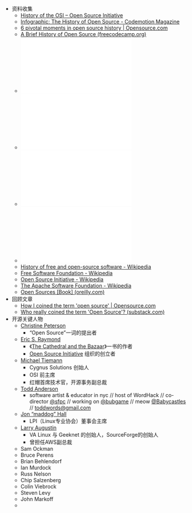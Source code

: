 - 资料收集
	- [History of the OSI – Open Source Initiative](https://opensource.org/history/)
	- [Infographic: The History of Open Source - Codemotion Magazine](https://www.codemotion.com/magazine/infographics/the-history-of-open-source/)
	- [6 pivotal moments in open source history | Opensource.com](https://opensource.com/article/18/2/pivotal-moments-history-open-source)
	- [A Brief History of Open Source (freecodecamp.org)](https://www.freecodecamp.org/news/brief-history-of-open-source/)
	- ![Open Source Software: A History](../assets/fulltext_1687747072534_0.pdf)
	- ![Poster: Communication in Open-Source Projects–End of the E-mail Era?](../assets/1803.09529_1687747105049_0.pdf)
	- ![Communication in Open Source Software Development Mailing Lists](../assets/2487085.2487139_1687747136938_0.pdf)
	- ![Two Bits](../assets/Kelty-TwoBits_1687765019231_0.pdf)
	- [History of free and open-source software - Wikipedia](https://en.wikipedia.org/wiki/History_of_free_and_open-source_software)
	- [Free Software Foundation - Wikipedia](https://en.wikipedia.org/wiki/Free_Software_Foundation)
	- [Open Source Initiative - Wikipedia](https://en.wikipedia.org/wiki/Open_Source_Initiative)
	- [The Apache Software Foundation - Wikipedia](https://en.wikipedia.org/wiki/The_Apache_Software_Foundation)
	- [Open Sources [Book] (oreilly.com)](https://www.oreilly.com/library/view/open-sources/1565925823/)
- 回顾文章
	- [How I coined the term 'open source' | Opensource.com](https://opensource.com/article/18/2/coining-term-open-source-software)
	- [Who really coined the term 'Open Source'? (substack.com)](https://lunduke.substack.com/p/who-really-coined-the-term-open-source)
- 开源关键人物
	- [Christine Peterson](https://en.wikipedia.org/wiki/Christine_Peterson)
		- “Open Source”一词的提出者
	- [Eric S. Raymond](https://en.wikipedia.org/wiki/Eric_S._Raymond)
		- 《[The Cathedral and the Bazaar](https://en.wikipedia.org/wiki/The_Cathedral_and_the_Bazaar)》一书的作者
		- [Open Source Initiative](https://en.wikipedia.org/wiki/Open_Source_Initiative) 组织的创立者
	- [Michael Tiemann](https://en.wikipedia.org/wiki/Michael_Tiemann)
		- Cygnus Solutions 创始人
		- OSI 前主席
		- 红帽首席技术官，开源事务副总裁
	- [Todd Anderson](https://twitter.com/toddwords)
		- software artist & educator in nyc  // host of WordHack // co-director [@sfpc](https://twitter.com/sfpc) //  working on [@bubgame](https://twitter.com/bubgame) //  meow [@Babycastles](https://twitter.com/Babycastles) // toddwords@gmail.com
	- [Jon “maddog” Hall](https://en.wikipedia.org/wiki/Jon_Hall_(programmer))
		- LPI（Linux专业协会）董事会主席
	- [Larry Augustin](https://en.wikipedia.org/wiki/Larry_Augustin)
		- VA Linux 与 Geeknet 的创始人，SourceForge的创始人
		- 曾担任AWS副总裁
	- Sam Ockman
	- Bruce Perens
	- Brian Behlendorf
	- Ian Murdock
	- Russ Nelson
	- Chip Salzenberg
	- Colin Viebrock
	- Steven Levy
	- John Markoff
	-